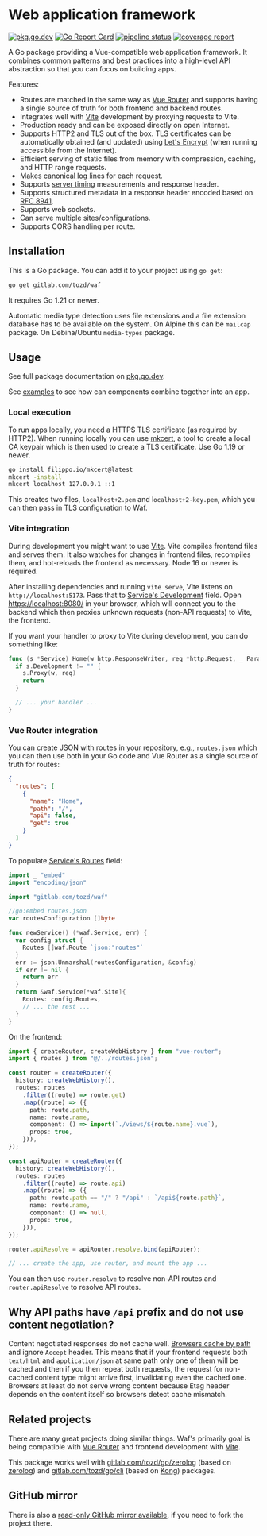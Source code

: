 # Web application framework

[![pkg.go.dev](https://pkg.go.dev/badge/gitlab.com/tozd/waf)](https://pkg.go.dev/gitlab.com/tozd/waf)
[![Go Report Card](https://goreportcard.com/badge/gitlab.com/tozd/waf)](https://goreportcard.com/report/gitlab.com/tozd/waf)
[![pipeline status](https://gitlab.com/tozd/waf/badges/main/pipeline.svg?ignore_skipped=true)](https://gitlab.com/tozd/waf/-/pipelines)
[![coverage report](https://gitlab.com/tozd/waf/badges/main/coverage.svg)](https://gitlab.com/tozd/waf/-/graphs/main/charts)

A Go package providing a Vue-compatible web application framework.
It combines common patterns and best practices into a high-level API abstraction
so that you can focus on building apps.

Features:

- Routes are matched in the same way as [Vue Router](https://router.vuejs.org/) and supports
  having a single source of truth for both frontend and backend routes.
- Integrates well with [Vite](https://vitejs.dev/) development by proxying requests to Vite.
- Production ready and can be exposed directly on open Internet.
- Supports HTTP2 and TLS out of the box. TLS certificates can be automatically obtained
  (and updated) using [Let's Encrypt](https://letsencrypt.org/) (when running
  accessible from the Internet).
- Efficient serving of static files from memory with compression, caching, and HTTP range requests.
- Makes [canonical log lines](https://brandur.org/canonical-log-lines) for each request.
- Supports [server timing](https://www.w3.org/TR/server-timing/) measurements and response header.
- Supports structured metadata in a response header encoded based on
  [RFC 8941](https://www.rfc-editor.org/rfc/rfc8941).
- Supports web sockets.
- Can serve multiple sites/configurations.
- Supports CORS handling per route.

## Installation

This is a Go package. You can add it to your project using `go get`:

```sh
go get gitlab.com/tozd/waf
```

It requires Go 1.21 or newer.

Automatic media type detection uses file extensions and a file extension database has to be available
on the system.
On Alpine this can be `mailcap` package.
On Debina/Ubuntu `media-types` package.

## Usage

See full package documentation on [pkg.go.dev](https://pkg.go.dev/gitlab.com/tozd/waf#section-documentation).

See [examples](./_examples/) to see how can components combine together into an app.

### Local execution

To run apps locally, you need a HTTPS TLS certificate (as required by HTTP2). When running locally
you can use [mkcert](https://github.com/FiloSottile/mkcert), a tool to create a local CA
keypair which is then used to create a TLS certificate. Use Go 1.19 or newer.

```sh
go install filippo.io/mkcert@latest
mkcert -install
mkcert localhost 127.0.0.1 ::1
```

This creates two files, `localhost+2.pem` and l`ocalhost+2-key.pem`, which you can then pass in
TLS configuration to Waf.

### Vite integration

During development you might want to use [Vite](https://vitejs.dev/).
Vite compiles frontend files and serves them. It also watches for changes in frontend files,
recompiles them, and hot-reloads the frontend as necessary. Node 16 or newer is required.

After installing dependencies and running `vite serve`, Vite listens on `http://localhost:5173`.
Pass that to [Service's Development](https://pkg.go.dev/gitlab.com/tozd/waf#Service) field.
Open [https://localhost:8080/](https://localhost:8080/) in your browser, which will connect
you to the backend which then proxies unknown requests (non-API requests) to Vite, the frontend.

If you want your handler to proxy to Vite during development, you can do something like:

```go
func (s *Service) Home(w http.ResponseWriter, req *http.Request, _ Params) {
  if s.Development != "" {
    s.Proxy(w, req)
    return
  }

  // ... your handler ...
}
```

### Vue Router integration

You can create JSON with routes in your repository, e.g., `routes.json` which you can then
use both in your Go code and Vue Router as a single source of truth for routes:

```json
{
  "routes": [
    {
      "name": "Home",
      "path": "/",
      "api": false,
      "get": true
    }
  ]
}
```

To populate [Service's Routes](https://pkg.go.dev/gitlab.com/tozd/waf#Service) field:

```go
import _ "embed"
import "encoding/json"

import "gitlab.com/tozd/waf"

//go:embed routes.json
var routesConfiguration []byte

func newService() (*waf.Service, err) {
  var config struct {
    Routes []waf.Route `json:"routes"`
  }
  err := json.Unmarshal(routesConfiguration, &config)
  if err != nil {
    return err
  }
  return &waf.Service[*waf.Site]{
    Routes: config.Routes,
    // ... the rest ...
  }
}
```

On the frontend:

```ts
import { createRouter, createWebHistory } from "vue-router";
import { routes } from "@/../routes.json";

const router = createRouter({
  history: createWebHistory(),
  routes: routes
    .filter((route) => route.get)
    .map((route) => ({
      path: route.path,
      name: route.name,
      component: () => import(`./views/${route.name}.vue`),
      props: true,
    })),
});

const apiRouter = createRouter({
  history: createWebHistory(),
  routes: routes
    .filter((route) => route.api)
    .map((route) => ({
      path: route.path == "/" ? "/api" : `/api${route.path}`,
      name: route.name,
      component: () => null,
      props: true,
    })),
});

router.apiResolve = apiRouter.resolve.bind(apiRouter);

// ... create the app, use router, and mount the app ...
```

You can then use `router.resolve` to resolve non-API routes and `router.apiResolve`
to resolve API routes.

## Why API paths have `/api` prefix and do not use content negotiation?

Content negotiated responses do not cache well.
[Browsers cache by path](https://bugs.chromium.org/p/chromium/issues/detail?id=1380505)
and ignore `Accept` header. This means that if your frontend requests both `text/html` and
`application/json` at same path only one of them will be cached and then if you then
repeat both requests, the request for non-cached content type might arrive first, invalidating
even the cached one. Browsers at least do not serve wrong content because Etag header
depends on the content itself so browsers detect cache mismatch.

## Related projects

There are many great projects doing similar things.
Waf's primarily goal is being compatible with [Vue Router](https://router.vuejs.org/)
and frontend development with [Vite](https://vitejs.dev/).

This package works well with [gitlab.com/tozd/go/zerolog](https://gitlab.com/tozd/go/zerolog)
(based on [zerolog](https://github.com/rs/zerolog)) and
[gitlab.com/tozd/go/cli](https://gitlab.com/tozd/go/cli) (based on
[Kong](https://github.com/alecthomas/kong)) packages.

## GitHub mirror

There is also a [read-only GitHub mirror available](https://github.com/tozd/waf),
if you need to fork the project there.
